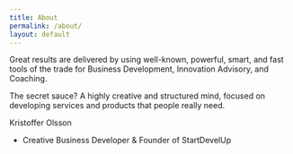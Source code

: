 ```yaml
---
title: About
permalink: /about/
layout: default
---
```

Great results are delivered by using well-known, powerful, smart, and fast tools of the trade for Business Development, Innovation Advisory, and Coaching.

The secret sauce? A highly creative and structured mind, focused on developing services and products that people really need.

Kristoffer Olsson
- Creative Business Developer & Founder of StartDevelUp